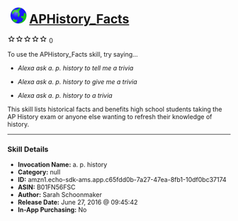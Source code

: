 # &nbsp;<img src="skill_icon" alt="APHistory_Facts icon" width="36"> [APHistory_Facts](http://alexa.amazon.com/#skills/amzn1.echo-sdk-ams.app.c65fdd0b-7a27-47ea-8fb1-10df0bc37174)
![0 stars](../../images/ic_star_border_black_18dp_1x.png)![0 stars](../../images/ic_star_border_black_18dp_1x.png)![0 stars](../../images/ic_star_border_black_18dp_1x.png)![0 stars](../../images/ic_star_border_black_18dp_1x.png)![0 stars](../../images/ic_star_border_black_18dp_1x.png) 0

To use the APHistory_Facts skill, try saying...

* *Alexa ask a. p. history to tell me a trivia*

* *Alexa ask a. p. history to give me a trivia*

* *Alexa ask a. p. history to a trivia*

This skill lists historical facts and benefits high school students taking the AP History exam or anyone else wanting to refresh their knowledge of history.

***

### Skill Details

* **Invocation Name:** a. p. history
* **Category:** null
* **ID:** amzn1.echo-sdk-ams.app.c65fdd0b-7a27-47ea-8fb1-10df0bc37174
* **ASIN:** B01FN56FSC
* **Author:** Sarah Schoonmaker
* **Release Date:** June 27, 2016 @ 09:45:42
* **In-App Purchasing:** No
